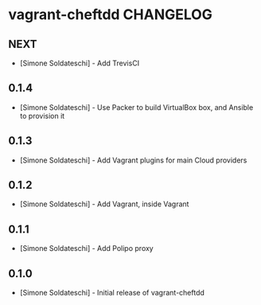 vagrant-cheftdd CHANGELOG
==========================

NEXT
----
- [Simone Soldateschi] - Add TrevisCI

0.1.4
----
- [Simone Soldateschi] - Use Packer to build VirtualBox box, and Ansible to provision it

0.1.3
----
- [Simone Soldateschi] - Add Vagrant plugins for main Cloud providers

0.1.2
----
- [Simone Soldateschi] - Add Vagrant, inside Vagrant

0.1.1
----
- [Simone Soldateschi] - Add Polipo proxy

0.1.0
----
- [Simone Soldateschi] - Initial release of vagrant-cheftdd

